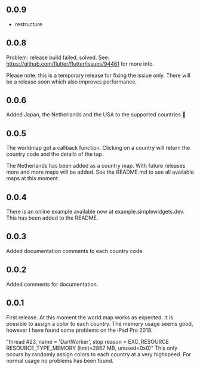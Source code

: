 ## 0.0.9
 - restructure
## 0.0.8
Problem: release build failed, solved.
See: https://github.com/flutter/flutter/issues/94461 for more info.

Please note: this is a temporary release for fixing the issiue only.
There will be a release soon which also improves performance.

## 0.0.6
Added Japan, the Netherlands and the USA to the supported countries 🎉

## 0.0.5
The worldmap got a callback function. Clicking on a country will return the country code and the details of the tap.

The Netherlands has been added as a country map.
With future releases more and more maps will be added.
See the README.md to see all available maps at this moment.

## 0.0.4
There is an online example available now at example.simplewidgets.dev. This has been added to the README.

## 0.0.3
Added documentation comments to each country code. 

## 0.0.2
Added comments for documentation.

## 0.0.1

First release. 
At this moment the world map works as expected. It is possible to assign a color to each country. The memory usage seems good, however I have found some problems on the iPad Pro 2018.  

"thread #23, name = 'DartWorker', stop reason = EXC_RESOURCE RESOURCE_TYPE_MEMORY (limit=2867 MB, unused=0x0)"
This only occurs by randomly assign colors to each country at a very highspeed. For normal usage no problems has been found.
